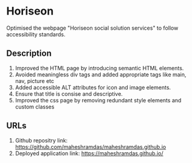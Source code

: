 # Horiseon
Optimised the webpage "Horiseon social solution services" to follow accessibility standards.

## Description
1. Improved the HTML page by introducing semantic HTML elements. 
2. Avoided meaningless div tags and added appropriate tags like main, nav, picture etc 
3. Added accessible ALT attributes for icon and image elements.
4. Ensure that title is consise and descriptive.
5. Improved the css page by removing redundant style elements and custom classes
  
## URLs
1. Github repositry link: https://github.com/maheshramdas/maheshramdas.github.io
2. Deployed application link: https://maheshramdas.github.io/

 
